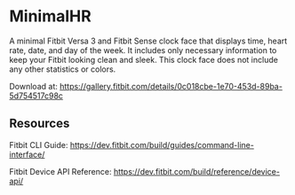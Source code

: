 # MinimalHR
A minimal Fitbit Versa 3 and Fitbit Sense clock face that displays time, heart rate, date, and day of the week. 
It includes only necessary information to keep your Fitbit looking clean and sleek. 
This clock face does not include any other statistics or colors.

Download at: https://gallery.fitbit.com/details/0c018cbe-1e70-453d-89ba-5d754517c98c

## Resources
Fitbit CLI Guide: https://dev.fitbit.com/build/guides/command-line-interface/

Fitbit Device API Reference: https://dev.fitbit.com/build/reference/device-api/
